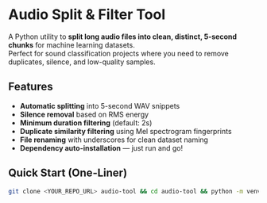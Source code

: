 # Audio Split & Filter Tool

A Python utility to **split long audio files into clean, distinct, 5-second chunks** for machine learning datasets.  
Perfect for sound classification projects where you need to remove duplicates, silence, and low-quality samples.

## Features
- **Automatic splitting** into 5-second WAV snippets  
- **Silence removal** based on RMS energy  
- **Minimum duration filtering** (default: 2s)  
- **Duplicate similarity filtering** using Mel spectrogram fingerprints  
- **File renaming** with underscores for clean dataset naming  
- **Dependency auto-installation** — just run and go!  

## Quick Start (One-Liner)
```bash
git clone <YOUR_REPO_URL> audio-tool && cd audio-tool && python -m venv .venv && source .venv/bin/activate && mkdir -p raw_wavs split_wavs && python converter.py
